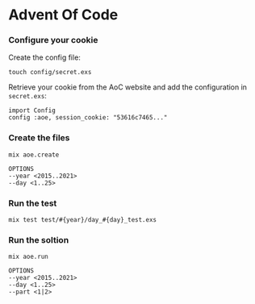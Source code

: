 # Advent Of Code

### Configure your cookie

Create the config file:

    touch config/secret.exs

Retrieve your cookie from the AoC website and add the configuration in
`secret.exs`:

    import Config
    config :aoe, session_cookie: "53616c7465..."

### Create the files

    mix aoe.create

    OPTIONS
    --year <2015..2021>
    --day <1..25> 

### Run the test

    mix test test/#{year}/day_#{day}_test.exs

### Run the soltion

    mix aoe.run

    OPTIONS
    --year <2015..2021>
    --day <1..25> 
    --part <1|2>
